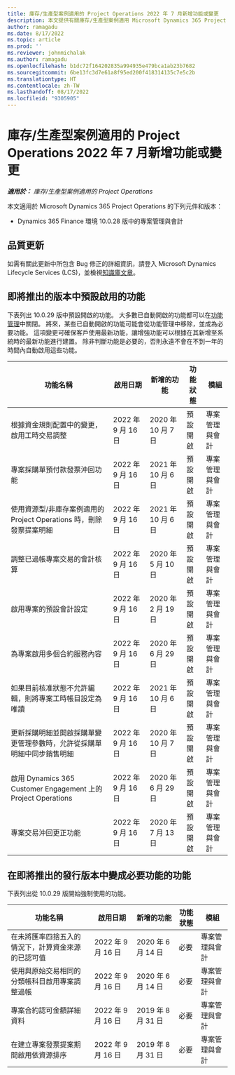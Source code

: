 ```yaml
---
title: 庫存/生產型案例適用的 Project Operations 2022 年 7 月新增功能或變更
description: 本文提供有關庫存/生產型案例適用 Microsoft Dynamics 365 Project Operations 2022 年 7 月發行版本中所提供之品質更新的資訊。
author: ramagadu
ms.date: 8/17/2022
ms.topic: article
ms.prod: ''
ms.reviewer: johnmichalak
ms.author: ramagadu
ms.openlocfilehash: b1dc72f164202835a994935e479bca1ab23b7682
ms.sourcegitcommit: 6be13fc3d7e61a8f95ed200f418314135c7e5c2b
ms.translationtype: HT
ms.contentlocale: zh-TW
ms.lasthandoff: 08/17/2022
ms.locfileid: "9305905"
---
```

# <a name="whats-new-or-changed-in-project-operations-july-2022-for-stockedproduction-based-scenarios"></a>庫存/生產型案例適用的 Project Operations 2022 年 7 月新增功能或變更

_**適用於：** 庫存/生產型案例適用的 Project Operations_

本文適用於 Microsoft Dynamics 365 Project Operations 的下列元件和版本：

- Dynamics 365 Finance 環境 10.0.28 版中的專案管理與會計

## <a name="quality-updates"></a>品質更新

如需有關此更新中所包含 Bug 修正的詳細資訊，請登入 Microsoft Dynamics Lifecycle Services (LCS)，並檢視[知識庫文章](https://fix.lcs.dynamics.com/Issue/Details?bugId=694438)。

## <a name="features-turned-on-by-default-in-upcoming-release"></a>即將推出的版本中預設啟用的功能

下表列出 10.0.29 版中預設開啟的功能。 大多數已自動開啟的功能都可以在[功能管理](/dynamics365/fin-ops-core/fin-ops/get-started/feature-management/feature-management-overview)中關閉。 將來，某些已自動開啟的功能可能會從功能管理中移除，並成為必要功能。 這項變更可確保客戶使用最新功能，讓增強功能可以根據在其新增至系統時的最新功能進行建置。 除非判斷功能是必要的，否則永遠不會在不到一年的時間內自動啟用這些功能。

| 功能名稱 | 啟用日期 | 新增的功能 | 功能狀態 | 模組 |
| --- | --- | --- |--- |--- |
| 根據資金規則配置中的變更，啟用工時交易調整 | 2022 年 9 月 16 日 | 2020 年 10 月 7 日 | 預設開啟 | 專案管理與會計 |
| 專案採購單預付款發票沖回功能 | 2022 年 9 月 16 日 | 2021 年 10 月 6 日 | 預設開啟 | 專案管理與會計 |
| 使用資源型/非庫存案例適用的 Project Operations 時，刪除發票提案明細 | 2022 年 9 月 16 日 | 2021 年 10 月 6 日 | 預設開啟 | 專案管理與會計 |
| 調整已過帳專案交易的會計核算 | 2022 年 9 月 16 日 | 2020 年 5 月 10 日 | 預設開啟 | 專案管理與會計 |
| 啟用專案的預設會計設定 | 2022 年 9 月 16 日 | 2020 年 2 月 19 日 | 預設開啟 | 專案管理與會計 |
| 為專案啟用多個合約服務內容 | 2022 年 9 月 16 日 | 2020 年 6 月 29 日 | 預設開啟 | 專案管理與會計 |
| 如果目前核准狀態不允許編輯，則將專案工時帳目設定為唯讀 | 2022 年 9 月 16 日 | 2021 年 10 月 6 日 | 預設開啟 | 專案管理與會計 |
| 更新採購明細並開啟採購單變更管理參數時，允許從採購單明細中同步銷售明細 | 2022 年 9 月 16 日 | 2020 年 10 月 7 日 | 預設開啟 | 專案管理與會計 |
| 啟用 Dynamics 365 Customer Engagement 上的 Project Operations | 2022 年 9 月 16 日 | 2020 年 6 月 29 日 | 預設開啟 | 專案管理與會計 |
| 專案交易沖回更正功能 | 2022 年 9 月 16 日 | 2020 年 7 月 13 日 | 預設開啟 | 專案管理與會計 |

## <a name="features-that-become-mandatory-in-the-upcoming-release"></a>在即將推出的發行版本中變成必要功能的功能

下表列出從 10.0.29 版開始強制使用的功能。

| 功能名稱 | 啟用日期 | 新增的功能 | 功能狀態 | 模組 |
| --- | --- | --- | --- | --- |
| 在未將匯率四捨五入的情況下，計算資金來源的已認可值 | 2022 年 9 月 16 日 | 2020 年 6 月 14 日 | 必要 | 專案管理與會計 |
| 使用與原始交易相同的分類帳科目啟用專案調整過帳 | 2022 年 9 月 16 日 | 2020 年 6 月 14 日 | 必要 | 專案管理與會計 |
| 專案合約認可金額詳細資料 | 2022 年 9 月 16 日 | 2019 年 8 月 31 日 | 必要 | 專案管理與會計 |
| 在建立專案發票提案期間啟用依資源排序 | 2022 年 9 月 16 日 | 2019 年 8 月 31 日 | 必要 | 專案管理與會計 |
